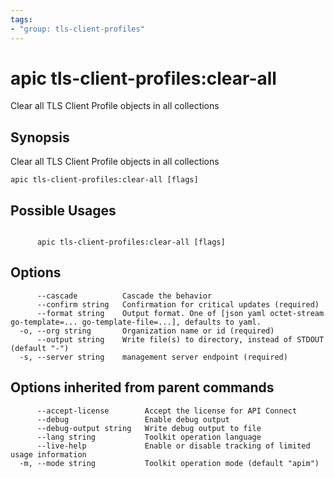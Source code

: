 ```yaml
---
tags:
- "group: tls-client-profiles"
---
```

# apic tls-client-profiles:clear-all

Clear all TLS Client Profile objects in all collections

## Synopsis

Clear all TLS Client Profile objects in all collections

```
apic tls-client-profiles:clear-all [flags]
```

## Possible Usages

```

      apic tls-client-profiles:clear-all [flags]

```

## Options

```
      --cascade          Cascade the behavior
      --confirm string   Confirmation for critical updates (required)
      --format string    Output format. One of [json yaml octet-stream go-template=... go-template-file=...], defaults to yaml.
  -o, --org string       Organization name or id (required)
      --output string    Write file(s) to directory, instead of STDOUT (default "-")
  -s, --server string    management server endpoint (required)
```

## Options inherited from parent commands

```
      --accept-license        Accept the license for API Connect
      --debug                 Enable debug output
      --debug-output string   Write debug output to file
      --lang string           Toolkit operation language
      --live-help             Enable or disable tracking of limited usage information
  -m, --mode string           Toolkit operation mode (default "apim")
```
